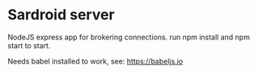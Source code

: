 # Sardroid server

NodeJS express app for brokering connections. run npm install and npm start to start.

Needs babel installed to work, see: https://babeljs.io

